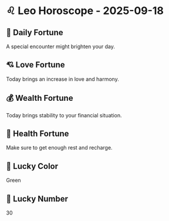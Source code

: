 # ♌ Leo Horoscope - 2025-09-18

## 🎯 Daily Fortune

A special encounter might brighten your day.

## 💘 Love Fortune

Today brings an increase in love and harmony.

## 💰 Wealth Fortune

Today brings stability to your financial situation.

## 🌱 Health Fortune

Make sure to get enough rest and recharge.

## 🎨 Lucky Color

Green

## 🔢 Lucky Number

30
